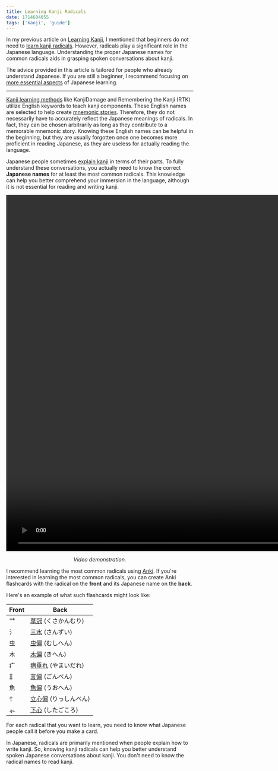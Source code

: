 ```yaml
---
title: Learning Kanji Radicals
date: 1714604055
tags: ['kanji', 'guide']
---
```


In my previous article on [Learning Kanji](learning-kanji.html),
I mentioned that beginners do not need to
[learn kanji radicals](learning-kanji.html#learning-radicals).
However,
radicals play a significant role in the Japanese language.
Understanding the proper Japanese names for common radicals
aids in grasping spoken conversations about kanji.

The advice provided in this article is tailored for people
who already understand Japanese.
If you are still a beginner,
I recommend focusing on [more essential aspects](table-of-contents.html) of Japanese learning.

****

[Kanji learning methods](learning-kanji.html#isolated-kanji-study) like
KanjiDamage and Remembering the Kanji (RTK)
utilize English keywords to teach kanji components.
These English names are selected to help
create [mnemonic stories](https://en.wikipedia.org/wiki/Mnemonic).
Therefore,
they do not necessarily have to accurately reflect the Japanese meanings of radicals.
In fact,
they can be chosen arbitrarily as long as they contribute to a memorable mnemonic story.
Knowing these English names can be helpful in the beginning,
but they are usually forgotten once one becomes more proficient in reading Japanese,
as they are useless for actually reading the language.

Japanese people sometimes [explain kanji](https://redirect.invidious.io/watch?v=Dz7Wt7dT6aI)
in terms of their parts.
To fully understand these conversations,
you actually need to know the correct **Japanese names**
for at least the most common radicals.
This knowledge can help you better comprehend your immersion in the language,
although it is not essential for reading and writing kanji.

<video width="1920" loop controls>
	<source src="https://matrix.cutefunny.art/_matrix/media/r0/download/cutefunny.art/1658370db82ae62bc2ef131cffb30e00178dfacf" type="video/mp4">
	<source src="https://invidious.private.coffee/latest_version?id=Dz7Wt7dT6aI&itag=22" type="video/mp4">
	<source src="vid/explaining_radicals.mp4" type="video/mp4">
</video>
<p align="center"><i>Video demonstration.</i></p>

I recommend learning the most common radicals using [Anki](setting-up-anki.html).
If you're interested in learning the most common radicals,
you can create Anki flashcards with the radical on the **front**
and its Japanese name on the **back**.

Here's an example of what such flashcards might look like:

| Front | Back                                                             |
| ---   | ---                                                              |
| ⺿    | [草冠](https://kanjijoho.com/cat/busyu609.html) (くさかんむり)   |
| 氵    | [三水](https://kanjijoho.com/cat/busyu434.html) (さんずい)       |
| 虫    | [虫偏](https://kanjijoho.com/cat/busyu626.html) (むしへん)       |
| 木    | [木偏](https://kanjijoho.com/cat/busyu409.html) (きへん)         |
| 疒    | [病垂れ](https://kanjijoho.com/cat/busyu522.html) (やまいだれ)   |
| 訁    | [言偏](https://kanjijoho.com/cat/busyu707.html) (ごんべん)       |
| 魚    | [魚偏](https://kanjijoho.com/cat/busyu1102.html) (うおへん)      |
| 忄    | [立心偏](https://kanjijoho.com/cat/busyu415.html) (りっしんべん) |
| ⺗    | [下心](https://kanjijoho.com/cat/busyu415.html) (したごころ)     |

For each radical that you want to learn,
you need to know what Japanese people call it before you make a card.

In Japanese,
radicals are primarily mentioned when people explain how to write kanji.
So,
knowing kanji radicals can help you better understand
spoken Japanese conversations about kanji.
You don't need to know the radical names to read kanji.
